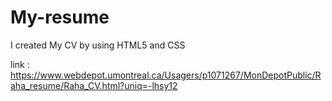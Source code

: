 # My-resume

I created My CV by using HTML5 and CSS

link :
https://www.webdepot.umontreal.ca/Usagers/p1071267/MonDepotPublic/Raha_resume/Raha_CV.html?uniq=-lhsy12
